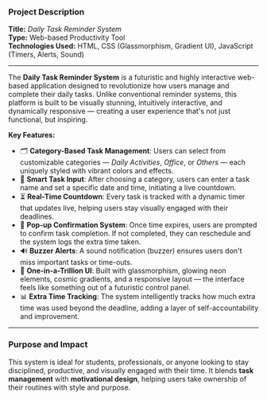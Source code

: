### **Project Description**

**Title:** *Daily Task Reminder System*  
**Type:** Web-based Productivity Tool  
**Technologies Used:** HTML, CSS (Glassmorphism, Gradient UI), JavaScript (Timers, Alerts, Sound)

---

The **Daily Task Reminder System** is a futuristic and highly interactive web-based application designed to revolutionize how users manage and complete their daily tasks. Unlike conventional reminder systems, this platform is built to be visually stunning, intuitively interactive, and dynamically responsive — creating a user experience that's not just functional, but inspiring.

**Key Features:**

- 🗂️ **Category-Based Task Management**: Users can select from customizable categories — *Daily Activities*, *Office*, or *Others* — each uniquely styled with vibrant colors and effects.
- 📝 **Smart Task Input**: After choosing a category, users can enter a task name and set a specific date and time, initiating a live countdown.
- ⏳ **Real-Time Countdown**: Every task is tracked with a dynamic timer that updates live, helping users stay visually engaged with their deadlines.
- 🔔 **Pop-up Confirmation System**: Once time expires, users are prompted to confirm task completion. If not completed, they can reschedule and the system logs the extra time taken.
- 🔊 **Buzzer Alerts**: A sound notification (buzzer) ensures users don't miss important tasks or time-outs.
- 🌌 **One-in-a-Trillion UI**: Built with glassmorphism, glowing neon elements, cosmic gradients, and a responsive layout — the interface feels like something out of a futuristic control panel.
- 📊 **Extra Time Tracking**: The system intelligently tracks how much extra time was used beyond the deadline, adding a layer of self-accountability and improvement.

---

### **Purpose and Impact**

This system is ideal for students, professionals, or anyone looking to stay disciplined, productive, and visually engaged with their time. It blends **task management** with **motivational design**, helping users take ownership of their routines with style and purpose.

